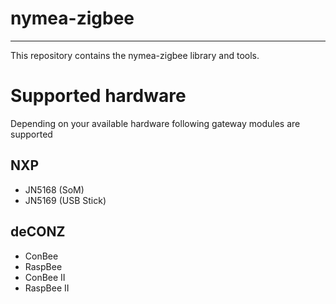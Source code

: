 # nymea-zigbee
----------------------

This repository contains the nymea-zigbee library and tools.

# Supported hardware

Depending on your available hardware following gateway modules are supported

## NXP

* JN5168 (SoM)
* JN5169 (USB Stick)

## deCONZ

* ConBee
* RaspBee
* ConBee II
* RaspBee II
